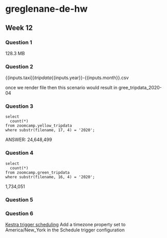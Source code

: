 # greglenane-de-hw

## Week 12
### Question 1
128.3 MB

### Question 2
{{inputs.taxi}}_tripdata_{{inputs.year}}-{{inputs.month}}.csv

once we render file then this scenario would result in gree_tripdata_2020-04

### Question 3
```
select
  count(*)
from zoomcamp.yellow_tripdata 
where substr(filename, 17, 4) = '2020';
```
ANSWER: 24,648,499

### Question 4
```
select
  count(*)
from zoomcamp.green_tripdata 
where substr(filename, 16, 4) = '2020';
```
1,734,051

### Question 5


### Question 6
[Kestra trigger scheduling](https://kestra.io/docs/workflow-components/triggers/schedule-trigger)
Add a timezone property set to America/New_York in the Schedule trigger configuration